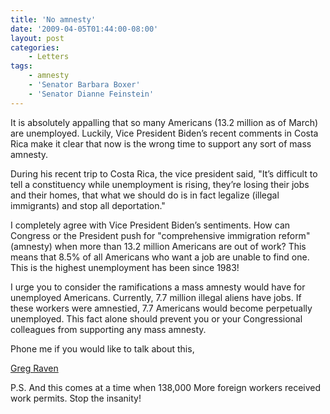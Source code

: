 ```yaml
---
title: 'No amnesty'
date: '2009-04-05T01:44:00-08:00'
layout: post
categories:
    - Letters
tags:
    - amnesty
    - 'Senator Barbara Boxer'
    - 'Senator Dianne Feinstein'
---
```


It is absolutely appalling that so many Americans (13.2 million as of March) are unemployed. Luckily, Vice President Biden’s recent comments in Costa Rica make it clear that now is the wrong time to support any sort of mass amnesty.

During his recent trip to Costa Rica, the vice president said, "It’s difficult to tell a constituency while unemployment is rising, they’re losing their jobs and their homes, that what we should do is in fact legalize (illegal immigrants) and stop all deportation."

I completely agree with Vice President Biden’s sentiments. How can Congress or the President push for "comprehensive immigration reform" (amnesty) when more than 13.2 million Americans are out of work? This means that 8.5% of all Americans who want a job are unable to find one. This is the highest unemployment has been since 1983!

I urge you to consider the ramifications a mass amnesty would have for unemployed Americans. Currently, 7.7 million illegal aliens have jobs. If these workers were amnestied, 7.7 Americans would become perpetually unemployed. This fact alone should prevent you or your Congressional colleagues from supporting any mass amnesty.

Phone me if you would like to talk about this,

[Greg Raven](https://www.gregraven.org/)

P.S. And this comes at a time when 138,000 More foreign workers received work permits. Stop the insanity!